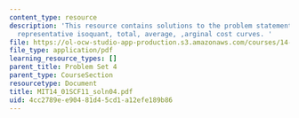```yaml
---
content_type: resource
description: 'This resource contains solutions to the problem statements related to
  representative isoquant, total, average, ,arginal cost curves. '
file: https://ol-ocw-studio-app-production.s3.amazonaws.com/courses/14-01sc-principles-of-microeconomics-fall-2011/4cc2789ee90481d45cd1a12efe189b86_MIT14_01SCF11_soln04.pdf
file_type: application/pdf
learning_resource_types: []
parent_title: Problem Set 4
parent_type: CourseSection
resourcetype: Document
title: MIT14_01SCF11_soln04.pdf
uid: 4cc2789e-e904-81d4-5cd1-a12efe189b86
---
```

